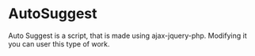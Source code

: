 AutoSuggest
===========

Auto Suggest is a script, that is made using ajax-jquery-php. Modifying it you can user this type of work. 

